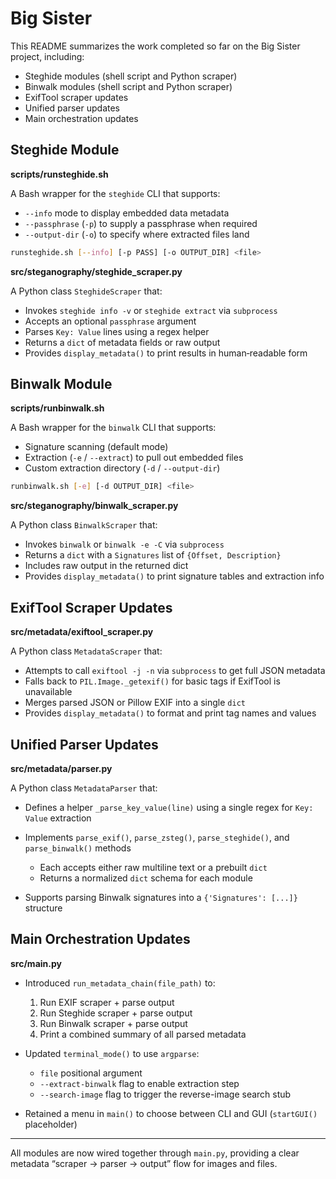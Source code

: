 # Big Sister

This README summarizes the work completed so far on the Big Sister project, including:

* Steghide modules (shell script and Python scraper)
* Binwalk modules (shell script and Python scraper)
* ExifTool scraper updates
* Unified parser updates
* Main orchestration updates

## Steghide Module

**scripts/runsteghide.sh**

A Bash wrapper for the `steghide` CLI that supports:

* `--info` mode to display embedded data metadata
* `--passphrase` (`-p`) to supply a passphrase when required
* `--output-dir` (`-o`) to specify where extracted files land

```bash
runsteghide.sh [--info] [-p PASS] [-o OUTPUT_DIR] <file>
```

**src/steganography/steghide\_scraper.py**

A Python class `SteghideScraper` that:

* Invokes `steghide info -v` or `steghide extract` via `subprocess`
* Accepts an optional `passphrase` argument
* Parses `Key: Value` lines using a regex helper
* Returns a `dict` of metadata fields or raw output
* Provides `display_metadata()` to print results in human‑readable form

## Binwalk Module

**scripts/runbinwalk.sh**

A Bash wrapper for the `binwalk` CLI that supports:

* Signature scanning (default mode)
* Extraction (`-e` / `--extract`) to pull out embedded files
* Custom extraction directory (`-d` / `--output-dir`)

```bash
runbinwalk.sh [-e] [-d OUTPUT_DIR] <file>
```

**src/steganography/binwalk\_scraper.py**

A Python class `BinwalkScraper` that:

* Invokes `binwalk` or `binwalk -e -C` via `subprocess`
* Returns a `dict` with a `Signatures` list of `{Offset, Description}`
* Includes raw output in the returned dict
* Provides `display_metadata()` to print signature tables and extraction info

## ExifTool Scraper Updates

**src/metadata/exiftool\_scraper.py**

A Python class `MetadataScraper` that:

* Attempts to call `exiftool -j -n` via `subprocess` to get full JSON metadata
* Falls back to `PIL.Image._getexif()` for basic tags if ExifTool is unavailable
* Merges parsed JSON or Pillow EXIF into a single `dict`
* Provides `display_metadata()` to format and print tag names and values

## Unified Parser Updates

**src/metadata/parser.py**

A Python class `MetadataParser` that:

* Defines a helper `_parse_key_value(line)` using a single regex for `Key: Value` extraction
* Implements `parse_exif()`, `parse_zsteg()`, `parse_steghide()`, and `parse_binwalk()` methods

  * Each accepts either raw multiline text or a prebuilt `dict`
  * Returns a normalized `dict` schema for each module
* Supports parsing Binwalk signatures into a `{'Signatures': [...]}` structure

## Main Orchestration Updates

**src/main.py**

* Introduced `run_metadata_chain(file_path)` to:

  1. Run EXIF scraper + parse output
  2. Run Steghide scraper + parse output
  3. Run Binwalk scraper + parse output
  4. Print a combined summary of all parsed metadata
* Updated `terminal_mode()` to use `argparse`:

  * `file` positional argument
  * `--extract-binwalk` flag to enable extraction step
  * `--search-image` flag to trigger the reverse-image search stub
* Retained a menu in `main()` to choose between CLI and GUI (`startGUI()` placeholder)

---

All modules are now wired together through `main.py`, providing a clear metadata “scraper → parser → output” flow for images and files.
